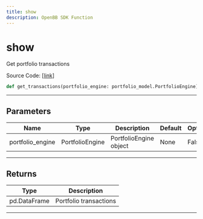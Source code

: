 ```yaml
---
title: show
description: OpenBB SDK Function
---
```


# show

Get portfolio transactions

Source Code: [[link](https://github.com/OpenBB-finance/OpenBBTerminal/tree/main/openbb_terminal/portfolio/portfolio_model.py#L2401)]

```python
def get_transactions(portfolio_engine: portfolio_model.PortfolioEngine) -> pd.DataFrame
```
---
## Parameters

| Name | Type | Description | Default | Optional |
| ---- | ---- | ----------- | ------- | -------- |
| portfolio_engine | PortfolioEngine | PortfolioEngine object | None | False |

---
## Returns

| Type | Description |
| ---- | ----------- |
| pd.DataFrame | Portfolio transactions |

---
